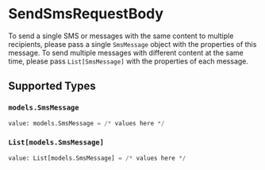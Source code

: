 # SendSmsRequestBody

To send a single SMS or messages with the same content to multiple recipients, please pass a single `SmsMessage` object with the properties of this message. To send multiple messages with different content at the same time, please pass `List[SmsMessage]` with the properties of each message.


## Supported Types

### `models.SmsMessage`

```python
value: models.SmsMessage = /* values here */
```

### `List[models.SmsMessage]`

```python
value: List[models.SmsMessage] = /* values here */
```

